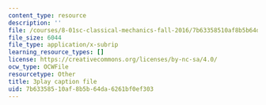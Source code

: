 ```yaml
---
content_type: resource
description: ''
file: /courses/8-01sc-classical-mechanics-fall-2016/7b63358510af8b5b64da6261bf0ef303_YdyhDdXaSP4.srt
file_size: 6044
file_type: application/x-subrip
learning_resource_types: []
license: https://creativecommons.org/licenses/by-nc-sa/4.0/
ocw_type: OCWFile
resourcetype: Other
title: 3play caption file
uid: 7b633585-10af-8b5b-64da-6261bf0ef303
---
```

